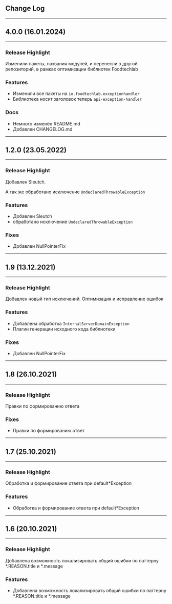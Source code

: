 ## Change Log

----

## 4.0.0 (16.01.2024)

----

### Release Highlight

Изменили пакеты, названия модулей, и перенесли в другой репозиторий, в рамках оптимизации
библиотек Foodtechlab

### Features

- Изменили все пакеты на `io.foodtechlab.exceptionhandler`
- Библиотека носит заголовок теперь `api-exception-handler`

### Docs

- Немного изменён README.md
- Добавлен CHANGELOG.md

----

## 1.2.0 (23.05.2022)

----

### Release Highlight

Добавлен Sleutch.

А так же обработано исключение `UndeclaredThrowableException`

### Features

- Добавлен Sleutch
- обработано исключение `UndeclaredThrowableException`

### Fixes

- Добавлен NullPointerFix

----

## 1.9 (13.12.2021)

----

### Release Highlight

Добавлен новый тип исключений.
Оптимизация и исправление ошибок

### Features

- Добавлена обработка `InternalServerDomainException`
- Плагин генерации исходного кода библиотеки

### Fixes

- Добавлен NullPointerFix

----

## 1.8 (26.10.2021)

----

### Release Highlight

Правки по формированию ответа

### Fixes

- Правки по формированию ответ

----

## 1.7 (25.10.2021)

----

### Release Highlight

Обработка и формирование ответа при default*Exception

### Features

-  Обработка и формирование ответа при default*Exception

----

## 1.6 (20.10.2021)

----

### Release Highlight

Добавлена возможность локализировать общий ошибки по паттерну *.REASON.title и *.message

### Features

-  Добавлена возможность локализировать общий ошибки по паттерну *.REASON.title и *.message
